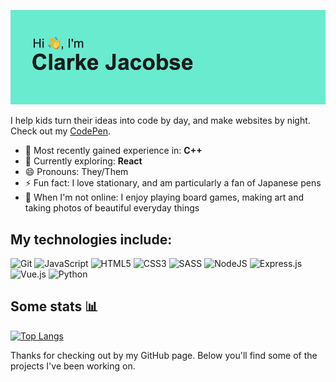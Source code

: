![Header](https://github.com/ClarkeCodes/ClarkeCodes/blob/afa6a03db1c0b4a88e1537e8b375be804260533b/header.png)

<!--
**ClarkeCodes/ClarkeCodes** is a ✨ _special_ ✨ repository because its `README.md` (this file) appears on your GitHub profile.

Here are some ideas to get you started:

- 🔭 I’m currently working on ...
- 🌱 I’m currently learning ...
- 💬 Ask me about ...
- 📫 How to reach me: ...
- 😄 Pronouns: ...
- ⚡ Fun fact: ...
-->

I help kids turn their ideas into code by day, and make websites by night. Check out my [CodePen](https://codepen.io/clarkeJ).

- 🔭 Most recently gained experience in: **C++** 
- 🌱 Currently exploring: **React**
- 😄 Pronouns: They/Them
- ⚡ Fun fact: I love stationary, and am particularly a fan of Japanese pens
- 🎲 When I'm not online: I enjoy playing board games, making art and taking photos of beautiful everyday things


## My technologies include:
![Git](https://img.shields.io/badge/git-%23F05033.svg?style=for-the-badge&logo=git&logoColor=white)
![JavaScript](https://img.shields.io/badge/javascript-%23323330.svg?style=for-the-badge&logo=javascript&logoColor=%23F7DF1E)
![HTML5](https://img.shields.io/badge/html5-%23E34F26.svg?style=for-the-badge&logo=html5&logoColor=white)
![CSS3](https://img.shields.io/badge/css3-%231572B6.svg?style=for-the-badge&logo=css3&logoColor=white)
![SASS](https://img.shields.io/badge/SASS-hotpink.svg?style=for-the-badge&logo=SASS&logoColor=white)
![NodeJS](https://img.shields.io/badge/node.js-6DA55F?style=for-the-badge&logo=node.js&logoColor=white)
![Express.js](https://img.shields.io/badge/express.js-%23404d59.svg?style=for-the-badge&logo=express&logoColor=%2361DAFB)
![Vue.js](https://img.shields.io/badge/vuejs-%2335495e.svg?style=for-the-badge&logo=vuedotjs&logoColor=%234FC08D)
![Python](https://img.shields.io/badge/python-3670A0?style=for-the-badge&logo=python&logoColor=ffdd54)

## Some stats 📊

[![Top Langs](https://github-readme-stats.vercel.app/api/top-langs/?username=clarkecodes&hide=html&layout=compact)](https://github.com/clarkecodes/github-readme-stats)

Thanks for checking out by my GitHub page. Below you'll find some of the projects I've been working on. 

